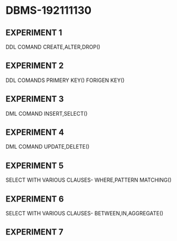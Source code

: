 # DBMS-192111130
## EXPERIMENT 1
   DDL COMAND CREATE,ALTER,DROP()
## EXPERIMENT 2
   DDL COMANDS PRIMERY KEY()
   FORIGEN KEY()
## EXPERIMENT 3
   DML COMAND INSERT,SELECT()
## EXPERIMENT 4
   DML COMAND UPDATE,DELETE()
## EXPERIMENT 5
   SELECT WITH VARIOUS CLAUSES- WHERE,PATTERN MATCHING()
## EXPERIMENT 6
   SELECT WITH VARIOUS CLAUSES- BETWEEN,IN,AGGREGATE() 
## EXPERIMENT 7
   
